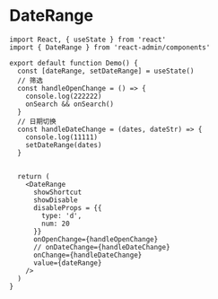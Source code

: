 <!--
 * @Author: CaiPeng
 * @Date: 2023-03-07 14:35:46
 * @LastEditors: caipeng
 * @LastEditTime: 2023-03-07 19:56:13
 * @FilePath: \React\SelectDate\docs\components\DateRange\DateRange.md
 * @Description: 
-->
# DateRange

```tsx
import React, { useState } from 'react'
import { DateRange } from 'react-admin/components'

export default function Demo() {
  const [dateRange, setDateRange] = useState()
  // 筛选
  const handleOpenChange = () => {
    console.log(222222)
    onSearch && onSearch()
  }
  // 日期切换
  const handleDateChange = (dates, dateStr) => {
    console.log(11111)
    setDateRange(dates)
  }


  return (
    <DateRange 
      showShortcut
      showDisable
      disableProps = {{
        type: 'd',
        num: 20
      }}
      onOpenChange={handleOpenChange}
      // onDateChange={handleDateChange}
      onChange={handleDateChange}
      value={dateRange}
    />
  )
}
```